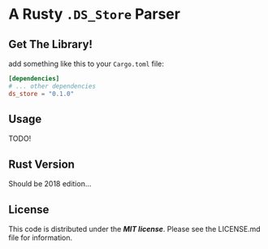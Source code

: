 # A Rusty `.DS_Store` Parser #



## Get The Library! ##

add something like this to your `Cargo.toml` file:

```toml
[dependencies]
# ... other dependencies
ds_store = "0.1.0"
```

## Usage ##

TODO!

## Rust Version ##

Should be 2018 edition...


## License ##

This code is distributed under the ***MIT license***.
Please see the LICENSE.md file for information.
